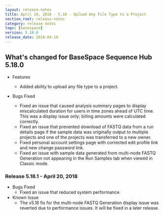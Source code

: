```yaml
---
layout: release-notes
title: April 19, 2018 - 5.18 - Upload Any File Type to a Project
section_root: release-notes
category: release notes
tags: [basespace]
version: 5.18.0
release_date: 2018-04-19
---
```


## What's changed for BaseSpace Sequence Hub 5.18.0

- Features
  - Added ability to upload any file type to a project.

- Bugs Fixed
  - Fixed an issue that caused analysis summary pages to display miscalculated duration for users in time zones ahead of UTC time. This was a display issue only; billing amounts were calculated correctly.
  - Fixed an issue that prevented download of FASTQ data from a run details page if the sample data was originally output to multiple projects and one of the projects was transferred to a new owner.
  - Fixed personal account settings page with corrected edit profile link and new change password link.
  - Fixed an issue with sample data generated from multi-node FASTQ Generation not appearing in the Run Samples tab when viewed in Classic mode.

  
### Release 5.18.1 - April 20, 2018
- Bugs Fixed
  - Fixed an issue that reduced system performance.
- Known Issue 
  - The v5.18 fix for the multi-node FASTQ Generation display issue was reverted due to performance issues. It will be fixed in a later release. 